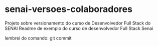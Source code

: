 # senai-versoes-colaboradores
Projeto sobre versionamento do curso de Desenvolvedor Full Stack do SENAI
Readme de exemplo do curso de desenvolvedor Full Stack Senai


lembrei do comando: git commit